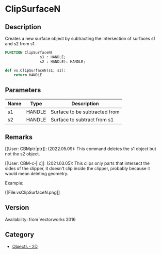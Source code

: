 # ClipSurfaceN

## Description
Creates a new surface object by subtracting the intersection of surfaces s1 and s2 from s1.

```pascal
FUNCTION ClipSurfaceN(
				s1 : HANDLE;
				s2 : HANDLE): HANDLE;
```

```python
def vs.ClipSurfaceN(s1, s2):
    return HANDLE
```

## Parameters
|Name|Type|Description|
|---|---|---|
|s1|HANDLE|Surface to be subtracted from|
|s2|HANDLE|Surface to subtract from s1|

## Remarks
[[User: CBMptr|ptr]]: (2022.05.09): This command deletes the s1 object but not the s2 object. 

[[User: CBM-c-| _c_]]: (2021.03.05):
This clips only parts that intersect the sides of the clipper, it doesn't clip inside the clipper, probably because it would mean deleting geometry.

Example:

[[File:vsClipSurfaceN.png]]

## Version
Availability: from Vectorworks 2016

## Category
* [Objects - 2D](../Categories/Objects%20-%202D.md)

